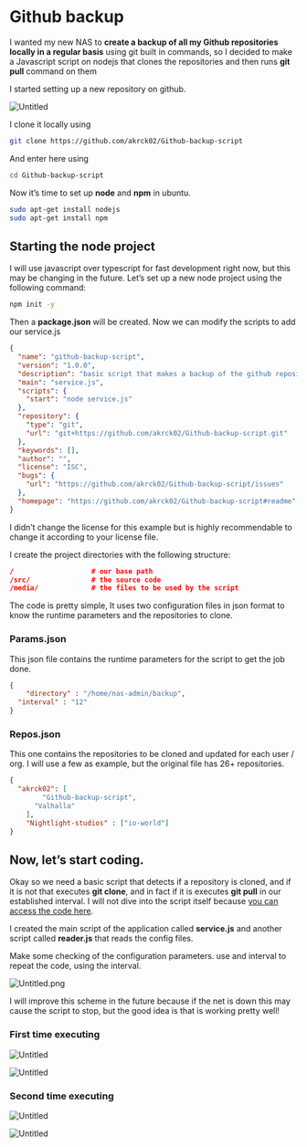 # Github backup

I wanted  my new NAS to **create a backup of all my Github repositories locally in a regular basis** using git built in commands, so I decided to make a Javascript script on nodejs that clones the repositories and then runs **git pull** command on them 

I started setting up a new repository on github.

![Untitled](Github%20backup%207ef35fbc0f084df7a9d7ac60b8dd994b/Untitled.png)

I clone it locally using 

```bash
git clone https://github.com/akrck02/Github-backup-script
```

And enter here using

```bash
cd Github-backup-script
```

Now it’s time to set up **node** and **npm** in ubuntu.

```bash
sudo apt-get install nodejs
sudo apt-get install npm
```

## Starting the node project

I will use javascript over typescript for fast development right now, but this may be changing in the future. Let’s set up a new node project using the following command:

```bash
npm init -y
```

Then a **package.json** will be created. Now we can modify the scripts to add our service.js

```json
{
  "name": "github-backup-script",
  "version": "1.0.0",
  "description": "basic script that makes a backup of the github repositories locally,",
  "main": "service.js",
  "scripts": {
    "start": "node service.js"
  },
  "repository": {
    "type": "git",
    "url": "git+https://github.com/akrck02/Github-backup-script.git"
  },
  "keywords": [],
  "author": "",
  "license": "ISC",
  "bugs": {
    "url": "https://github.com/akrck02/Github-backup-script/issues"
  },
  "homepage": "https://github.com/akrck02/Github-backup-script#readme"
}
```

I didn’t change the license for this example but is highly recommendable to change it according to your license file.

I create the project directories with the following structure:

```json
/                   # our base path 
/src/               # the source code
/media/             # the files to be used by the script
```

The code is pretty simple, It uses two configuration files in json format to know the runtime parameters and the repositories to clone.

### Params.json

This json file contains the runtime parameters for the script to get the job done.

```json
{
	"directory" : "/home/nas-admin/backup",
  "interval" : "12"
}
```

### Repos.json

This one contains the repositories to be cloned and updated for each user / org. I will use a few as example, but the original file has 26+ repositories. 

```json
{
  "akrck02": [
		"Github-backup-script",
	  "Valhalla"
	], 
	"Nightlight-studios" : ["io-world"]
}
```

## Now, let’s start coding.

Okay so we need a basic script that detects if a repository is cloned, and if it is not that executes **git clone**, and in fact if it is executes **git pull** in our established interval. I will not dive into the script itself because [you can access the code here](https://github.com/akrck02/Github-backup-script).

I created the main script of the application called **service.js** and another script called **reader.js** that reads the config files. 

Make some checking of the configuration parameters. use and interval to repeat the code, using the interval.

![Untitled.png](Github%20backup%207ef35fbc0f084df7a9d7ac60b8dd994b/Untitled%201.png)

I will improve this scheme in the future because if the net is down this may cause the script to stop, but the good idea is that is working pretty well!

### First time executing

![Untitled](Github%20backup%207ef35fbc0f084df7a9d7ac60b8dd994b/Untitled%202.png)

![Untitled](Github%20backup%207ef35fbc0f084df7a9d7ac60b8dd994b/Untitled%203.png)

### Second time executing

![Untitled](Github%20backup%207ef35fbc0f084df7a9d7ac60b8dd994b/Untitled%204.png)

![Untitled](Github%20backup%207ef35fbc0f084df7a9d7ac60b8dd994b/Untitled%205.png)